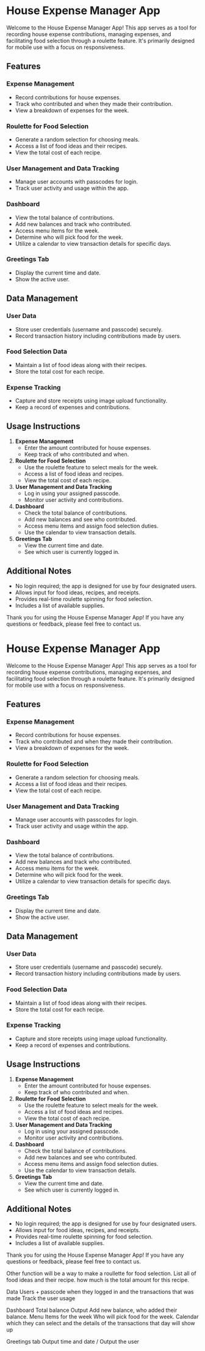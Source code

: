 # House Expense Manager App

Welcome to the House Expense Manager App! This app serves as a tool for recording house expense contributions, managing expenses, and facilitating food selection through a roulette feature. It's primarily designed for mobile use with a focus on responsiveness.

## Features

### Expense Management

* Record contributions for house expenses.
* Track who contributed and when they made their contribution.
* View a breakdown of expenses for the week.

### Roulette for Food Selection

* Generate a random selection for choosing meals.
* Access a list of food ideas and their recipes.
* View the total cost of each recipe.

### User Management and Data Tracking

* Manage user accounts with passcodes for login.
* Track user activity and usage within the app.

### Dashboard

* View the total balance of contributions.
* Add new balances and track who contributed.
* Access menu items for the week.
* Determine who will pick food for the week.
* Utilize a calendar to view transaction details for specific days.

### Greetings Tab

* Display the current time and date.
* Show the active user.

## Data Management

### User Data

* Store user credentials (username and passcode) securely.
* Record transaction history including contributions made by users.

### Food Selection Data

* Maintain a list of food ideas along with their recipes.
* Store the total cost for each recipe.

### Expense Tracking

* Capture and store receipts using image upload functionality.
* Keep a record of expenses and contributions.

## Usage Instructions

1. **Expense Management**
   * Enter the amount contributed for house expenses.
   * Keep track of who contributed and when.
2. **Roulette for Food Selection**
   * Use the roulette feature to select meals for the week.
   * Access a list of food ideas and recipes.
   * View the total cost of each recipe.
3. **User Management and Data Tracking**
   * Log in using your assigned passcode.
   * Monitor user activity and contributions.
4. **Dashboard**
   * Check the total balance of contributions.
   * Add new balances and see who contributed.
   * Access menu items and assign food selection duties.
   * Use the calendar to view transaction details.
5. **Greetings Tab**
   * View the current time and date.
   * See which user is currently logged in.

## Additional Notes

* No login required; the app is designed for use by four designated users.
* Allows input for food ideas, recipes, and receipts.
* Provides real-time roulette spinning for food selection.
* Includes a list of available supplies.

Thank you for using the House Expense Manager App! If you have any questions or feedback, please feel free to contact us.

# House Expense Manager App

Welcome to the House Expense Manager App! This app serves as a tool for recording house expense contributions, managing expenses, and facilitating food selection through a roulette feature. It's primarily designed for mobile use with a focus on responsiveness.

## Features

### Expense Management

* Record contributions for house expenses.
* Track who contributed and when they made their contribution.
* View a breakdown of expenses for the week.

### Roulette for Food Selection

* Generate a random selection for choosing meals.
* Access a list of food ideas and their recipes.
* View the total cost of each recipe.

### User Management and Data Tracking

* Manage user accounts with passcodes for login.
* Track user activity and usage within the app.

### Dashboard

* View the total balance of contributions.
* Add new balances and track who contributed.
* Access menu items for the week.
* Determine who will pick food for the week.
* Utilize a calendar to view transaction details for specific days.

### Greetings Tab

* Display the current time and date.
* Show the active user.

## Data Management

### User Data

* Store user credentials (username and passcode) securely.
* Record transaction history including contributions made by users.

### Food Selection Data

* Maintain a list of food ideas along with their recipes.
* Store the total cost for each recipe.

### Expense Tracking

* Capture and store receipts using image upload functionality.
* Keep a record of expenses and contributions.

## Usage Instructions

1. **Expense Management**
   * Enter the amount contributed for house expenses.
   * Keep track of who contributed and when.
2. **Roulette for Food Selection**
   * Use the roulette feature to select meals for the week.
   * Access a list of food ideas and recipes.
   * View the total cost of each recipe.
3. **User Management and Data Tracking**
   * Log in using your assigned passcode.
   * Monitor user activity and contributions.
4. **Dashboard**
   * Check the total balance of contributions.
   * Add new balances and see who contributed.
   * Access menu items and assign food selection duties.
   * Use the calendar to view transaction details.
5. **Greetings Tab**
   * View the current time and date.
   * See which user is currently logged in.

## Additional Notes

* No login required; the app is designed for use by four designated users.
* Allows input for food ideas, recipes, and receipts.
* Provides real-time roulette spinning for food selection.
* Includes a list of available supplies.

Thank you for using the House Expense Manager App! If you have any questions or feedback, please feel free to contact us.

Other function will be a way to make a roullette for food selection.
List all of food ideas and their recipe.
how much is the total amount for this recipe.

Data
Users + passcode when they logged in and the transactions that was made
Track the user usage

Dashboard
Total balance Output
Add new balance, who added their balance.
Menu Items for the week
Who will pick food for the week.
Calendar which they can select and the details of the transactions that day will show up

Greetings tab
Output time and date
/ Output the user

<!--

App
Enter funds. ambagan
roleta for foods - pick who will choose
How much is the items
how much is our balance
Calendar for expenses


No need to login
4 users


input for foods
input for receipt
realtime show the roulette spin


accept picture for receipt.


List of supplies we have  -->
